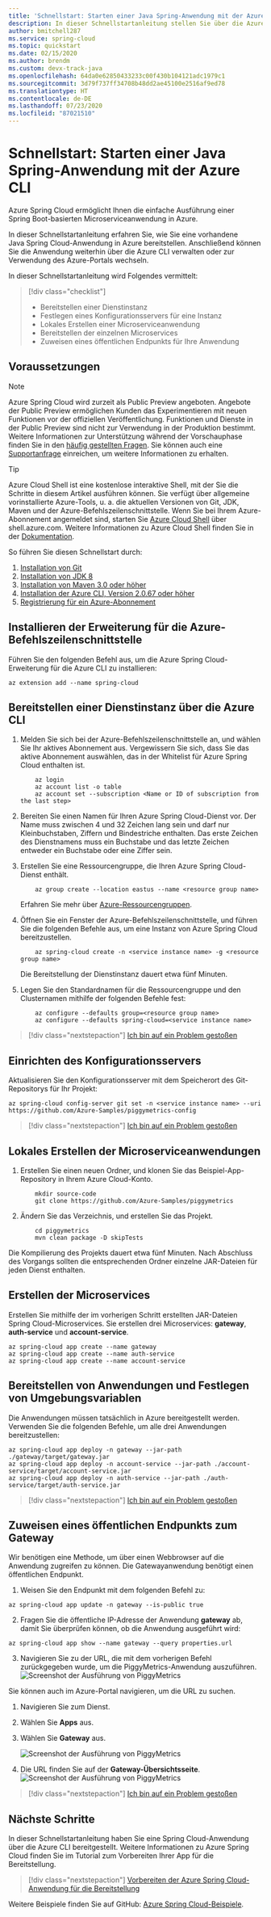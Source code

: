 ```yaml
---
title: 'Schnellstart: Starten einer Java Spring-Anwendung mit der Azure CLI'
description: In dieser Schnellstartanleitung stellen Sie über die Azure CLI eine Beispielanwendung in Azure Spring Cloud bereit.
author: bmitchell287
ms.service: spring-cloud
ms.topic: quickstart
ms.date: 02/15/2020
ms.author: brendm
ms.custom: devx-track-java
ms.openlocfilehash: 64da0e62850433233c00f430b104121adc1979c1
ms.sourcegitcommit: 3d79f737ff34708b48dd2ae45100e2516af9ed78
ms.translationtype: HT
ms.contentlocale: de-DE
ms.lasthandoff: 07/23/2020
ms.locfileid: "87021510"
---
```

# <a name="quickstart-launch-a-java-spring-application-using-the-azure-cli"></a>Schnellstart: Starten einer Java Spring-Anwendung mit der Azure CLI

Azure Spring Cloud ermöglicht Ihnen die einfache Ausführung einer Spring Boot-basierten Microserviceanwendung in Azure.

In dieser Schnellstartanleitung erfahren Sie, wie Sie eine vorhandene Java Spring Cloud-Anwendung in Azure bereitstellen. Anschließend können Sie die Anwendung weiterhin über die Azure CLI verwalten oder zur Verwendung des Azure-Portals wechseln.

In dieser Schnellstartanleitung wird Folgendes vermittelt:

> [!div class="checklist"]
> * Bereitstellen einer Dienstinstanz
> * Festlegen eines Konfigurationsservers für eine Instanz
> * Lokales Erstellen einer Microserviceanwendung
> * Bereitstellen der einzelnen Microservices
> * Zuweisen eines öffentlichen Endpunkts für Ihre Anwendung

## <a name="prerequisites"></a>Voraussetzungen

>[!Note]
> Azure Spring Cloud wird zurzeit als Public Preview angeboten. Angebote der Public Preview ermöglichen Kunden das Experimentieren mit neuen Funktionen vor der offiziellen Veröffentlichung.  Funktionen und Dienste in der Public Preview sind nicht zur Verwendung in der Produktion bestimmt.  Weitere Informationen zur Unterstützung während der Vorschauphase finden Sie in den [häufig gestellten Fragen](https://azure.microsoft.com/support/faq/). Sie können auch eine [Supportanfrage](https://docs.microsoft.com/azure/azure-portal/supportability/how-to-create-azure-support-request) einreichen, um weitere Informationen zu erhalten.

>[!TIP]
> Azure Cloud Shell ist eine kostenlose interaktive Shell, mit der Sie die Schritte in diesem Artikel ausführen können.  Sie verfügt über allgemeine vorinstallierte Azure-Tools, u. a. die aktuellen Versionen von Git, JDK, Maven und der Azure-Befehlszeilenschnittstelle. Wenn Sie bei Ihrem Azure-Abonnement angemeldet sind, starten Sie [Azure Cloud Shell](https://shell.azure.com) über shell.azure.com.  Weitere Informationen zu Azure Cloud Shell finden Sie in der [Dokumentation](../cloud-shell/overview.md).

So führen Sie diesen Schnellstart durch:

1. [Installation von Git](https://git-scm.com/)
2. [Installation von JDK 8](https://docs.microsoft.com/java/azure/jdk/?view=azure-java-stable)
3. [Installation von Maven 3.0 oder höher](https://maven.apache.org/download.cgi)
4. [Installation der Azure CLI, Version 2.0.67 oder höher](https://docs.microsoft.com/cli/azure/install-azure-cli?view=azure-cli-latest)
5. [Registrierung für ein Azure-Abonnement](https://azure.microsoft.com/free/)

## <a name="install-the-azure-cli-extension"></a>Installieren der Erweiterung für die Azure-Befehlszeilenschnittstelle

Führen Sie den folgenden Befehl aus, um die Azure Spring Cloud-Erweiterung für die Azure CLI zu installieren:

```azurecli
az extension add --name spring-cloud
```

## <a name="provision-a-service-instance-on-the-azure-cli"></a>Bereitstellen einer Dienstinstanz über die Azure CLI

1. Melden Sie sich bei der Azure-Befehlszeilenschnittstelle an, und wählen Sie Ihr aktives Abonnement aus. Vergewissern Sie sich, dass Sie das aktive Abonnement auswählen, das in der Whitelist für Azure Spring Cloud enthalten ist.

    ```azurecli
        az login
        az account list -o table
        az account set --subscription <Name or ID of subscription from the last step>
    ```

2. Bereiten Sie einen Namen für Ihren Azure Spring Cloud-Dienst vor.  Der Name muss zwischen 4 und 32 Zeichen lang sein und darf nur Kleinbuchstaben, Ziffern und Bindestriche enthalten.  Das erste Zeichen des Dienstnamens muss ein Buchstabe und das letzte Zeichen entweder ein Buchstabe oder eine Ziffer sein.

3. Erstellen Sie eine Ressourcengruppe, die Ihren Azure Spring Cloud-Dienst enthält.

    ```azurecli
        az group create --location eastus --name <resource group name>
    ```

    Erfahren Sie mehr über [Azure-Ressourcengruppen](../azure-resource-manager/management/overview.md).

4. Öffnen Sie ein Fenster der Azure-Befehlszeilenschnittstelle, und führen Sie die folgenden Befehle aus, um eine Instanz von Azure Spring Cloud bereitzustellen.

    ```azurecli
        az spring-cloud create -n <service instance name> -g <resource group name>
    ```

    Die Bereitstellung der Dienstinstanz dauert etwa fünf Minuten.

5. Legen Sie den Standardnamen für die Ressourcengruppe und den Clusternamen mithilfe der folgenden Befehle fest:

    ```azurecli
        az configure --defaults group=<resource group name>
        az configure --defaults spring-cloud=<service instance name>
    ```

> [!div class="nextstepaction"]
> [Ich bin auf ein Problem gestoßen](https://www.research.net/r/javae2e?tutorial=asc-cli-quickstart&step=provision)

## <a name="setup-your-configuration-server"></a>Einrichten des Konfigurationsservers

Aktualisieren Sie den Konfigurationsserver mit dem Speicherort des Git-Repositorys für Ihr Projekt:

```azurecli
az spring-cloud config-server git set -n <service instance name> --uri https://github.com/Azure-Samples/piggymetrics-config
```

> [!div class="nextstepaction"]
> [Ich bin auf ein Problem gestoßen](https://www.research.net/r/javae2e?tutorial=asc-cli-quickstart&step=config-server)

## <a name="build-the-microservices-applications-locally"></a>Lokales Erstellen der Microserviceanwendungen

1. Erstellen Sie einen neuen Ordner, und klonen Sie das Beispiel-App-Repository in Ihrem Azure Cloud-Konto.  

    ```console
        mkdir source-code
        git clone https://github.com/Azure-Samples/piggymetrics
    ```

2. Ändern Sie das Verzeichnis, und erstellen Sie das Projekt.

    ```console
        cd piggymetrics
        mvn clean package -D skipTests
    ```

Die Kompilierung des Projekts dauert etwa fünf Minuten.  Nach Abschluss des Vorgangs sollten die entsprechenden Ordner einzelne JAR-Dateien für jeden Dienst enthalten.

## <a name="create-the-microservices"></a>Erstellen der Microservices

Erstellen Sie mithilfe der im vorherigen Schritt erstellten JAR-Dateien Spring Cloud-Microservices. Sie erstellen drei Microservices: **gateway**, **auth-service** und **account-service**.

```azurecli
az spring-cloud app create --name gateway
az spring-cloud app create --name auth-service
az spring-cloud app create --name account-service
```

## <a name="deploy-applications-and-set-environment-variables"></a>Bereitstellen von Anwendungen und Festlegen von Umgebungsvariablen

Die Anwendungen müssen tatsächlich in Azure bereitgestellt werden. Verwenden Sie die folgenden Befehle, um alle drei Anwendungen bereitzustellen:

```azurecli
az spring-cloud app deploy -n gateway --jar-path ./gateway/target/gateway.jar
az spring-cloud app deploy -n account-service --jar-path ./account-service/target/account-service.jar
az spring-cloud app deploy -n auth-service --jar-path ./auth-service/target/auth-service.jar
```

> [!div class="nextstepaction"]
> [Ich bin auf ein Problem gestoßen](https://www.research.net/r/javae2e?tutorial=asc-cli-quickstart&step=deploy)

## <a name="assign-public-endpoint-to-gateway"></a>Zuweisen eines öffentlichen Endpunkts zum Gateway

Wir benötigen eine Methode, um über einen Webbrowser auf die Anwendung zugreifen zu können. Die Gatewayanwendung benötigt einen öffentlichen Endpunkt.

1. Weisen Sie den Endpunkt mit dem folgenden Befehl zu:

```azurecli
az spring-cloud app update -n gateway --is-public true
```

2. Fragen Sie die öffentliche IP-Adresse der Anwendung **gateway** ab, damit Sie überprüfen können, ob die Anwendung ausgeführt wird:

```azurecli
az spring-cloud app show --name gateway --query properties.url
```

3. Navigieren Sie zu der URL, die mit dem vorherigen Befehl zurückgegeben wurde, um die PiggyMetrics-Anwendung auszuführen.
    ![Screenshot der Ausführung von PiggyMetrics](media/spring-cloud-quickstart-launch-app-cli/launch-app.png)

Sie können auch im Azure-Portal navigieren, um die URL zu suchen. 
1. Navigieren Sie zum Dienst.
2. Wählen Sie **Apps** aus.
3. Wählen Sie **Gateway** aus.

    ![Screenshot der Ausführung von PiggyMetrics](media/spring-cloud-quickstart-launch-app-cli/navigate-app1.png)
    
4. Die URL finden Sie auf der **Gateway-Übersichtsseite**. ![Screenshot der Ausführung von PiggyMetrics](media/spring-cloud-quickstart-launch-app-cli/navigate-app2-url.png)

> [!div class="nextstepaction"]
> [Ich bin auf ein Problem gestoßen](https://www.research.net/r/javae2e?tutorial=asc-cli-quickstart&step=public-endpoint)

## <a name="next-steps"></a>Nächste Schritte

In dieser Schnellstartanleitung haben Sie eine Spring Cloud-Anwendung über die Azure CLI bereitgestellt.  Weitere Informationen zu Azure Spring Cloud finden Sie im Tutorial zum Vorbereiten Ihrer App für die Bereitstellung.

> [!div class="nextstepaction"]
> [Vorbereiten der Azure Spring Cloud-Anwendung für die Bereitstellung](spring-cloud-tutorial-prepare-app-deployment.md)

Weitere Beispiele finden Sie auf GitHub: [Azure Spring Cloud-Beispiele](https://github.com/Azure-Samples/Azure-Spring-Cloud-Samples/tree/master/service-binding-cosmosdb-sql).

